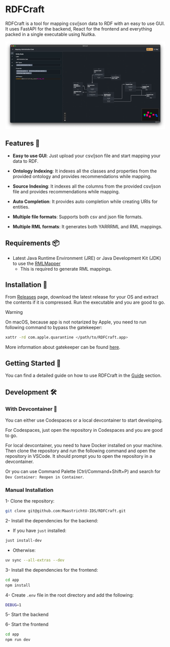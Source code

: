 # RDFCraft

RDFCraft is a tool for mapping csv/json data to RDF with an easy to use GUI. It
uses FastAPI for the backend, React for the frontend and everything packed in a
single executable using Nuitka.

![RDFCraft Mapping Interface](imgs/1.png)

## Features 🌟

- **Easy to use GUI**: Just upload your csv/json file and start mapping your
  data to RDF.

- **Ontology Indexing**: It indexes all the classes and properties from the
  provided ontology and provides recommendations while mapping.

- **Source Indexing**: It indexes all the columns from the provided csv/json
  file and provides recommendations while mapping.

- **Auto Completion**: It provides auto completion while creating URIs for
  entities.

- **Multiple file formats**: Supports both csv and json file formats.

- **Multiple RML formats**: It generates both YARRRML and RML mappings.

## Requirements 📦

- Latest Java Runtime Environment (JRE) or Java Development Kit (JDK) to use the
  [RMLMapper](https://github.com/RMLio/rmlmapper-java)
  - This is required to generate RML mappings.

## Installation 🚀

From [Releases](https://github.com/MaastrichtU-IDS/RDFCraft/releases) page,
download the latest release for your OS and extract the contents if it is
compressed. Run the executable and you are good to go.

> [!WARNING]
>
> On macOS, because app is not notarized by Apple, you need to run following
> command to bypass the gatekeeper:
>
> ```bash
> xattr -rd com.apple.quarantine </path/to/RDFCraft.app>
> ```
>
> More information about gatekeeper can be found
> [here](https://support.apple.com/en-us/HT202491).

## Getting Started 🚦

You can find a detailed guide on how to use RDFCraft in the
[Guide](guide/guide.md) section.

## Development 🛠

### With Devcontainer 🐳

You can either use Codespaces or a local devcontainer to start developing.

For Codespaces, just open the repository in Codespaces and you are good to go.

For local devcontainer, you need to have Docker installed on your machine. Then clone the repository and run the following command and open the repository in VSCode. It should prompt you to open the repository in a devcontainer.

Or you can use Command Palette (Ctrl/Command+Shift+P) and search for `Dev Container: Reopen in Container`.


### Manual Installation

1- Clone the repository:

```bash
git clone git@github.com:MaastrichtU-IDS/RDFCraft.git
```

2- Install the dependencies for the backend:

- If you have `just` installed:

```bash
just install-dev
```

- Otherwise:

```bash
uv sync --all-extras --dev
```

3- Install the dependencies for the frontend:

```bash
cd app
npm install
```

4- Create `.env` file in the root directory and add the following:

```bash
DEBUG=1
```

5- Start the backend

6- Start the frontend

```bash
cd app
npm run dev
```
